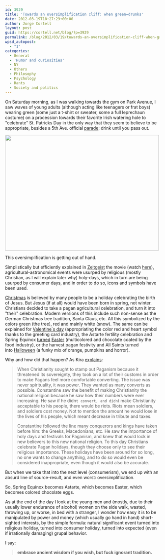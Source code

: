 ```yaml
---
id: 3929
title: 'Towards an oversimplification cliff: when green=drunks'
date: 2012-03-19T18:27:29+00:00
author: Jorge Cortell
layout: post
guid: https://cortell.net/blog/?p=3929
permalink: /blog/2012/03/19/towards-an-oversimplification-cliff-when-greendrunks/
wpsd_autopost:
  - "1"
categories:
  - General
  - 'Humor and curiosities'
  - NY
  - Others
  - Philosophy
  - Psychology
  - Rants
  - Society and politics
---
```

On Saturday morning, as I was walking towards the gym on Park Avenue, I saw waves of young adults (although acting like teenagers or frat boys) wearing green (some just a t-shirt or sweater, some a full leprechaun costume) on a procession towards their favorite Irish watering hole to "celebrate" St. Patricks Day in the only way that they seem to believe to be appropriate, besides a 5th Ave. official <a title="https://www.saintpatricksdayparade.com/nyc/newyorkcity.htm" href="https://www.saintpatricksdayparade.com/nyc/newyorkcity.htm" target="_blank">parade</a>: drink until you pass out.

<img class="aligncenter" title="St Patrick Watering Hole" src="https://lh6.googleusercontent.com/-duyovhEiDwY/T2dbdiiwFmI/AAAAAAAAA5U/cltx-tg6F_s/w500-h375-k/20120317_193600.jpg" alt="" width="500" height="375" />

This oversimplification is getting out of hand.

Simplistically but efficiently explained in <a title="https://www.zeitgeistmovie.com/" href="https://www.zeitgeistmovie.com/" target="_blank">Zeitgeist</a> the movie (watch <a title="https://vimeo.com/13726978" href="https://vimeo.com/13726978" target="_blank">here</a>), agricultural-astronomical events were usurped by religious (mostly Christian, as I will explain later why) holy-days, which in turn are being usurped by consumer days, and in order to do so, icons and symbols have been used.

<a title="https://atheism.about.com/od/christmasholidayseason/Christmas_Holiday_Season_Origins_Atheists_ChurchState_Separation.htm" href="https://atheism.about.com/od/christmasholidayseason/Christmas_Holiday_Season_Origins_Atheists_ChurchState_Separation.htm" target="_blank">Christmas</a> is believed by many people to be a holiday celebrating the birth of Jesus. But Jesus (if at all) would have been born in spring, not winter. Christians decided to take a pagan agricultural celebration, and turn it into "their" celebration. Modern versions of this include such non-sense as the German Christmas tree tradition, Santa Claus, etc. All this symbolized by the colors green (the tree), red and mainly white (snow). The same can be explained for <a title="https://atheism.about.com/od/springholidays/p/ValentinesDay.htm" href="https://atheism.about.com/od/springholidays/p/ValentinesDay.htm" target="_blank">Valentine`s day</a> (appropriating the color red and heart symbol thanks to the greeting card industry), the Astarte fertility celebration and Spring Equinox <a title="https://atheism.about.com/od/easterholidayseason/Days_of_Easter_Season_Easter_is_a_Season_of_Holy_Days.htm" href="https://atheism.about.com/od/easterholidayseason/Days_of_Easter_Season_Easter_is_a_Season_of_Holy_Days.htm" target="_blank">turned</a> <a title="https://atheism.about.com/od/easterholidayseason/p/EasterHoliday.htm" href="https://atheism.about.com/od/easterholidayseason/p/EasterHoliday.htm" target="_blank">Easter</a> (multicolored and chocolate coated by the food industry), or the harvest pagan festivity and All Saints turned into <a title="https://en.wikipedia.org/wiki/Halloween" href="https://en.wikipedia.org/wiki/Halloween" target="_blank">Halloween</a> (a funky mix of orange, pumpkins and horror).

Why and how did that happen? As Kira <a title="https://alternative-religions.yoexpert.com/controversy-and-misconception/what-are-the-true-christian-religious-holiday-orig-1833.html" href="https://alternative-religions.yoexpert.com/controversy-and-misconception/what-are-the-true-christian-religious-holiday-orig-1833.html" target="_blank">explains</a>:

> When Christianity sought to stamp out Paganism because it threatened its sovereignty, they took on a lot of their customs in order to make Pagans feel more comfortable converting. The issue was never spirituality, it was power. They wanted as many converts as possible. Constantine saw the benefit of making Christianity the national religion because he saw how their numbers were ever increasing. He saw if he didn`t convert, and didn`t make Christianity acceptable to his people, there would be riots. Riots mean soldiers, and soldiers cost money. Not to mention the amount he would lose in the lives of his people, which meant decrease in tribute and taxes. 
> 
> Constantine followed the line many conquerors and kings have taken before him: the Greeks, Macedonians, etc. He saw the importance of holy days and festivals for Paganism, and knew that would lock in new believers to this new national religion. To this day Christians celebrate Pagan holidays, though they choose only to see their religious importance. These holidays have been around for so long, no one wants to change anything, and to do so would even be considered inappropriate, even though it would also be accurate.

But when we take that into the next level (consumerism), we end up with an absurd line of source-result, and even worst: oversimplification.

So, Spring Equinox becomes Astarte, which becomes Easter, which becomes colored chocolate eggs.

As at the end of the day I look at the young men and (mostly, due to their usually lower endurance of alcohol) women on the side walk, wasted, throwing up, or worse, in bed with a stranger, I wonder how easy it is to be manipulated by power and money (which usually go hand in hand) short-sighted interests, by the simple formula: natural significant event turned into religious holiday, turned into consumer holiday, turned into expected (even if irrationally damaging) grupal behavior.

I say:

> **embrace ancient wisdom if you wish, but fuck ignorant tradition.**